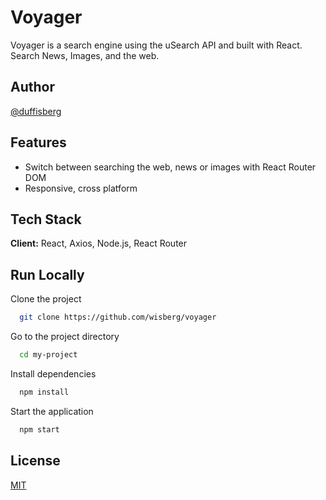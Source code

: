 
# Voyager

Voyager is a search engine using the uSearch API and built with React. Search News, Images, and the web.


## Author

[@duffisberg](https://www.github.com/wisberg)


## Features

- Switch between searching the web, news or images with React Router DOM
- Responsive, cross platform


## Tech Stack

**Client:** React, Axios, Node.js, React Router


## Run Locally

Clone the project

```bash
  git clone https://github.com/wisberg/voyager
```

Go to the project directory

```bash
  cd my-project
```

Install dependencies

```bash
  npm install
```

Start the application

```bash
  npm start
```


## License

[MIT](https://choosealicense.com/licenses/mit/)

